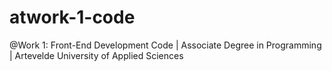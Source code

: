 # atwork-1-code
@Work 1: Front-End Development Code | Associate Degree in Programming | Artevelde University of Applied Sciences
